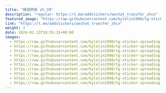 ```yaml
---
title: "微信转账 zh_CN"
description: "regular: https://t.me/addstickers/wechat_transfer_zhcn"
featured_image: "https://raw.githubusercontent.com/kylelin1998/tg-sticker-spreading-worldwide-images/main/img/42729f9f-7af2-49e4-9f5c-f0d542c11010.jpg"
link: "https://t.me/addstickers/wechat_transfer_zhcn"
weight: 3
date: 2024-01-13T19:55:31+08:00
images:
  - https://raw.githubusercontent.com/kylelin1998/tg-sticker-spreading-worldwide-images/main/img/42729f9f-7af2-49e4-9f5c-f0d542c11010.jpg
  - https://raw.githubusercontent.com/kylelin1998/tg-sticker-spreading-worldwide-images/main/img/5e4bd0ef-576d-4c45-bb3c-a1266b69ac32.jpg
  - https://raw.githubusercontent.com/kylelin1998/tg-sticker-spreading-worldwide-images/main/img/10a1c29c-e86e-4bcb-b30f-40d7a50c641d.jpg
  - https://raw.githubusercontent.com/kylelin1998/tg-sticker-spreading-worldwide-images/main/img/d7ef1d7f-70c1-4657-aacb-8d3674abf05c.jpg
  - https://raw.githubusercontent.com/kylelin1998/tg-sticker-spreading-worldwide-images/main/img/f9c520ae-ed68-4578-9633-39b0926241ac.jpg
  - https://raw.githubusercontent.com/kylelin1998/tg-sticker-spreading-worldwide-images/main/img/1d83b302-8b90-4ecf-bcc9-5976eebe8725.jpg
  - https://raw.githubusercontent.com/kylelin1998/tg-sticker-spreading-worldwide-images/main/img/0546375f-cd1f-4085-a302-04d2f1308e48.jpg
  - https://raw.githubusercontent.com/kylelin1998/tg-sticker-spreading-worldwide-images/main/img/b41cee32-b73f-44a5-9cb5-7b3349f60007.jpg
  - https://raw.githubusercontent.com/kylelin1998/tg-sticker-spreading-worldwide-images/main/img/c2aff49a-97b6-46a5-82df-52af5899a149.jpg
  - https://raw.githubusercontent.com/kylelin1998/tg-sticker-spreading-worldwide-images/main/img/97478bcf-17ae-4f94-9c2f-05edece1a413.jpg
---
```

